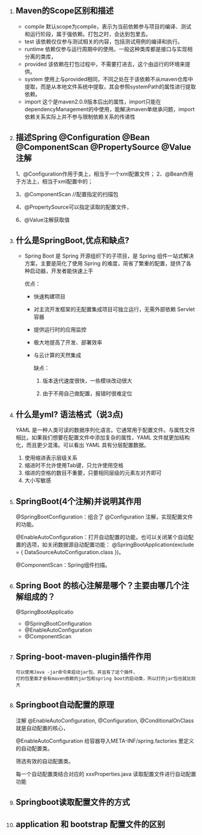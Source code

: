 1. ## Maven的Scope区别和描述

   * compile
     默认scope为compile，表示为当前依赖参与项目的编译、测试和运行阶段，属于强依赖。打包之时，会达到包里去。
   * test
     该依赖仅仅参与测试相关的内容，包括测试用例的编译和执行。
   * runtime
     依赖仅参与运行周期中的使用。一般这种类库都是接口与实现相分离的类库，
   * provided
     该依赖在打包过程中，不需要打进去，这个由运行的环境来提供。
   * system
     使用上与provided相同，不同之处在于该依赖不从maven仓库中提取，而是从本地文件系统中提取，其会参照systemPath的属性进行提取依赖。
   * import
     这个是maven2.0.9版本后出的属性，import只能在dependencyManagement的中使用，能解决maven单继承问题，import依赖关系实际上并不参与限制依赖关系的传递性

2. ## 描述Spring  @Configuration @Bean @ComponentScan @PropertySource @Value注解

   1、@Configuration作用于类上，相当于一个xml配置文件；
   2、@Bean作用于方法上，相当于xml配置中的<bean>；

   3、@ComponentScan //配置指定的扫描包

   4、@PropertySource可以指定读取的配置文件，

   6、@Value注解获取值

3. ## 什么是SpringBoot,优点和缺点?

   * Spring Boot 是 Spring 开源组织下的子项目，是 Spring 组件一站式解决方案，主要是简化了使用 Spring 的难度，简省了繁重的配置，提供了各种启动器，开发者能快速上手 

     优点：

     * 快速构建项目

     * 对主流开发框架的无配置集成项目可独立运行，无需外部依赖 Servlet 容器

     * 提供运行时的应用监控

     * 极大地提高了开发、部署效率

     * 与云计算的天然集成

       缺点：

       1. 版本迭代速度很快，一些模块改动很大

       2. 由于不用自己做配置，报错时很难定位

4. ## 什么是yml? 语法格式（说3点)

    YAML 是一种人类可读的数据序列化语言。它通常用于配置文件。与属性文件相比，如果我们想要在配置文件中添加复杂的属性，YAML 文件就更加结构化，而且更少混淆。可以看出 YAML 具有分层配置数据。 

   1. 使用缩进表示层级关系
   2. 缩进时不允许使用Tab键，只允许使用空格
   3. 缩进的空格的数目不重要，只要相同层级的元素左对齐即可
   4. 大小写敏感

5. ## SpringBoot(4个注解)并说明其作用

   @SpringBootConfiguration：组合了 @Configuration 注解，实现配置文件的功能。

   @EnableAutoConfiguration：打开自动配置的功能，也可以关闭某个自动配置的选项，如关闭数据源自动配置功能： @SpringBootApplication(exclude = { DataSourceAutoConfiguration.class })。

   @ComponentScan：Spring组件扫描。

6. ## Spring Boot 的核心注解是哪个？主要由哪几个注解组成的？

   @SpringBootApplicatio

   * @SpringBootConfiguration
   * @EnableAutoConfiguration
   * @ComponentScan

7. ## Spring-boot-maven-plugin插件作用

   ```
   可以使用Java -jar命令来启动jar包，并且有了这个插件，
   打的包里面才会有maven依赖的jar包和spring boot的启动类，所以打的jar包也就比较大
   ```

8. ## Springboot自动配置的原理

   注解 @EnableAutoConfiguration, @Configuration, @ConditionalOnClass 就是自动配置的核心，

   @EnableAutoConfiguration 给容器导入META-INF/spring.factories 里定义的自动配置类。

   筛选有效的自动配置类。

   每一个自动配置类结合对应的 xxxProperties.java 读取配置文件进行自动配置功能

9. ## **Springboot读取配置文件的方式** 

   

10. ## application 和 bootstrap 配置文件的区别